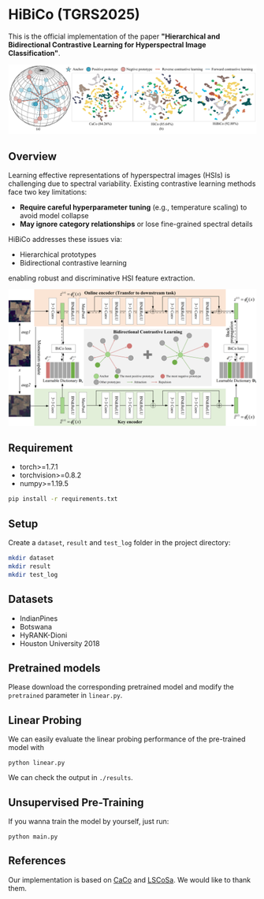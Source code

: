 # HiBiCo (TGRS2025)

This is the official implementation of the paper **"Hierarchical and Bidirectional Contrastive Learning for Hyperspectral Image Classification"**.

![HiBiCo_Motivation](./HiBiCo_Motivation.png "HiBiCo_Motivation")
## Overview

Learning effective representations of hyperspectral images (HSIs) is challenging due to spectral variability. Existing contrastive learning methods face two key limitations:

- **Require careful hyperparameter tuning** (e.g., temperature scaling) to avoid model collapse
- **May ignore category relationships** or lose fine-grained spectral details

HiBiCo addresses these issues via:
- Hierarchical prototypes
- Bidirectional contrastive learning 

enabling robust and discriminative HSI feature extraction.

![HiBiCo_graph](./HiBiCo_graph.png "graph")

## Requirement
- torch>=1.7.1
- torchvision>=0.8.2
- numpy>=1.19.5
```bash
pip install -r requirements.txt
```

## Setup
Create a `dataset`, `result` and `test_log` folder in the project directory:
```bash
mkdir dataset
mkdir result
mkdir test_log
```

## Datasets
- IndianPines
- Botswana
- HyRANK-Dioni
- Houston University 2018

## Pretrained models
Please download the corresponding pretrained model and modify the `pretrained` parameter in `linear.py`.

## Linear Probing
We can easily evaluate the linear probing performance of the pre-trained model with
```
python linear.py
```
We can check the output in `./results`.

## Unsupervised Pre-Training
If you wanna train the model by yourself, just run:
```
python main.py
```

## References
Our implementation is based on [CaCo](https://github.com/maple-research-lab/CaCo) and [LSCoSa]([https://github.com/maple-research-lab/CaCo](https://github.com/sakurashine/LSCoSa)). We would like to thank them.

